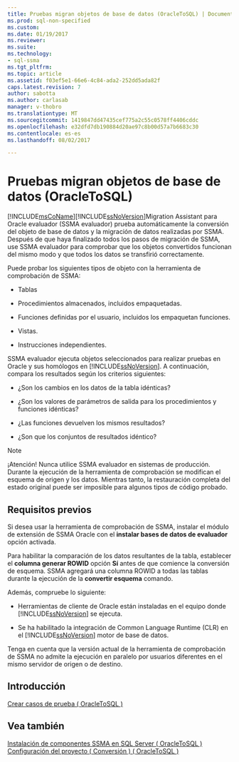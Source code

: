 ```yaml
---
title: Pruebas migran objetos de base de datos (OracleToSQL) | Documentos de Microsoft
ms.prod: sql-non-specified
ms.custom: 
ms.date: 01/19/2017
ms.reviewer: 
ms.suite: 
ms.technology:
- sql-ssma
ms.tgt_pltfrm: 
ms.topic: article
ms.assetid: f03ef5e1-66e6-4c84-ada2-252dd5ada82f
caps.latest.revision: 7
author: sabotta
ms.author: carlasab
manager: v-thobro
ms.translationtype: MT
ms.sourcegitcommit: 1419847dd47435cef775a2c55c0578ff4406cddc
ms.openlocfilehash: e32dfd7db190884d20ae97c8b00d57a7b6683c30
ms.contentlocale: es-es
ms.lasthandoff: 08/02/2017

---
```

# <a name="testing-migrated-database-objects-oracletosql"></a>Pruebas migran objetos de base de datos (OracleToSQL)
[!INCLUDE[msCoName](../../includes/msconame_md.md)][!INCLUDE[ssNoVersion](../../includes/ssnoversion_md.md)]Migration Assistant para Oracle evaluador (SSMA evaluador) prueba automáticamente la conversión del objeto de base de datos y la migración de datos realizadas por SSMA. Después de que haya finalizado todos los pasos de migración de SSMA, use SSMA evaluador para comprobar que los objetos convertidos funcionan del mismo modo y que todos los datos se transfirió correctamente.  
  
Puede probar los siguientes tipos de objeto con la herramienta de comprobación de SSMA:  
  
-   Tablas  
  
-   Procedimientos almacenados, incluidos empaquetadas.  
  
-   Funciones definidas por el usuario, incluidos los empaquetan funciones.  
  
-   Vistas.  
  
-   Instrucciones independientes.  
  
SSMA evaluador ejecuta objetos seleccionados para realizar pruebas en Oracle y sus homólogos en [!INCLUDE[ssNoVersion](../../includes/ssnoversion_md.md)]. A continuación, compara los resultados según los criterios siguientes:  
  
-   ¿Son los cambios en los datos de la tabla idénticas?  
  
-   ¿Son los valores de parámetros de salida para los procedimientos y funciones idénticas?  
  
-   ¿Las funciones devuelven los mismos resultados?  
  
-   ¿Son que los conjuntos de resultados idéntico?  
  
> [!NOTE]  
> ¡Atención! Nunca utilice SSMA evaluador en sistemas de producción. Durante la ejecución de la herramienta de comprobación se modifican el esquema de origen y los datos. Mientras tanto, la restauración completa del estado original puede ser imposible para algunos tipos de código probado.  
  
## <a name="prerequisites"></a>Requisitos previos  
Si desea usar la herramienta de comprobación de SSMA, instalar el módulo de extensión de SSMA Oracle con el **instalar bases de datos de evaluador** opción activada.  
  
Para habilitar la comparación de los datos resultantes de la tabla, establecer el **columna generar ROWID** opción **Sí** antes de que comience la conversión de esquema. SSMA agregará una columna ROWID a todas las tablas durante la ejecución de la **convertir esquema** comando.  
  
Además, compruebe lo siguiente:  
  
-   Herramientas de cliente de Oracle están instaladas en el equipo donde [!INCLUDE[ssNoVersion](../../includes/ssnoversion_md.md)] se ejecuta.  
  
-   Se ha habilitado la integración de Common Language Runtime (CLR) en el [!INCLUDE[ssNoVersion](../../includes/ssnoversion_md.md)] motor de base de datos.  
  
Tenga en cuenta que la versión actual de la herramienta de comprobación de SSMA no admite la ejecución en paralelo por usuarios diferentes en el mismo servidor de origen o de destino.  
  
## <a name="getting-started"></a>Introducción  
[Crear casos de prueba &#40; OracleToSQL &#41;](../../ssma/oracle/creating-test-cases-oracletosql.md)  
  
## <a name="see-also"></a>Vea también  
[Instalación de componentes SSMA en SQL Server &#40; OracleToSQL &#41;](../../ssma/oracle/installing-ssma-components-on-sql-server-oracletosql.md)  
[Configuración del proyecto &#40; Conversión &#41; &#40; OracleToSQL &#41;](../../ssma/oracle/project-settings-conversion-oracletosql.md)  
  

